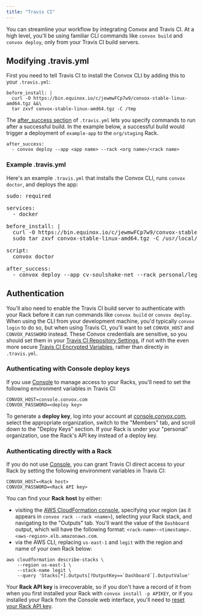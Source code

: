 ```yaml
---
title: "Travis CI"
---
```


You can streamline your workflow by integrating Convox and Travis CI. At a high level, you'll be using familiar CLI commands like `convox build` and `convox deploy`, only from your Travis CI build servers.

## Modifying .travis.yml

First you need to tell Travis CI to install the Convox CLI by adding this to your `.travis.yml`:

```
before_install: |
  curl -O https://bin.equinox.io/c/jewmwFCp7w9/convox-stable-linux-amd64.tgz &&\
  tar zxvf convox-stable-linux-amd64.tgz -C /tmp
```


The [after_success section](https://docs.travis-ci.com/user/deployment/custom/) of `.travis.yml` lets you specify commands to run after a successful build. In the example below, a successful build would trigger a deployment of `example-app` to the `org/staging` Rack.

    after_success:
      - convox deploy --app <app name> --rack <org name>/<rack name>

### Example .travis.yml

Here's an example `.travis.yml` that installs the Convox CLI, runs `convox doctor`, and deploys the app:

<pre class="file yaml" title=".travis.yml">
sudo: required

services:
  - docker

before_install: |
  curl -O https://bin.equinox.io/c/jewmwFCp7w9/convox-stable-linux-amd64.tgz &&\
  sudo tar zxvf convox-stable-linux-amd64.tgz -C /usr/local/bin

script:
  convox doctor

after_success:
  - convox deploy --app cv-soulshake-net --rack personal/legit
</pre>

## Authentication

You'll also need to enable the Travis CI build server to authenticate with your Rack before it can run commands like `convox build` or `convox deploy`. When using the CLI from your development machine, you'd typically `convox login` to do so, but when using Travis CI, you'll want to set `CONVOX_HOST` and `CONVOX_PASSWORD` instead. These Convox credentials are sensitive, so you should set them in your [Travis CI Repository Settings](https://docs.travis-ci.com/user/environment-variables/#Defining-Variables-in-Repository-Settings), if not with the even more secure [Travis CI Encrypted Variables](https://docs.travis-ci.com/user/environment-variables/#Encrypted-Variables), rather than directly in `.travis.yml`.

### Authenticating with Console deploy keys

If you use [Console](https://console.convox.com/) to manage access to your Racks, you'll need to set the following environment variables in Travis CI:

    CONVOX_HOST=console.convox.com
    CONVOX_PASSWORD=<deploy key>

To generate a **deploy key**, log into your account at [console.convox.com](https://console.convox.com), select the appropriate organization, switch to the "Members" tab, and scroll down to the "Deploy Keys" section. If your Rack is under your "personal" organization, use the Rack's API key instead of a deploy key.

### Authenticating directly with a Rack

If you do not use [Console](https://console.convox.com/), you can grant Travis CI direct access to your Rack by setting the following environment variables in Travis CI:

    CONVOX_HOST=<Rack host>
    CONVOX_PASSWORD=<Rack API key>

You can find your **Rack host** by either:

* visiting the [AWS CloudFormation console](https://console.aws.amazon.com/cloudformation), specifying your region (as it appears in `convox rack --rack <name>`), selecting your Rack stack, and navigating to the "Outputs" tab. You'll want the value of the `Dashboard` output, which will have the following format: `<rack-name>-<timestamp>.<aws-region>.elb.amazonaws.com`.
* via the AWS CLI, replacing `us-east-1` and `legit` with the region and name of your own Rack below:

```
aws cloudformation describe-stacks \
    --region us-east-1 \
    --stack-name legit \
    --query 'Stacks[*].Outputs[?OutputKey==`Dashboard`].OutputValue'
```

Your **Rack API key** is irrecoverable, so if you don't have a record of it from when you first installed your Rack with `convox install -p APIKEY`, or if you installed your Rack from the Console web interface, you'll need to [reset your Rack API key](/docs/api-keyroll/#roll-rack-api-key-ne-password).
